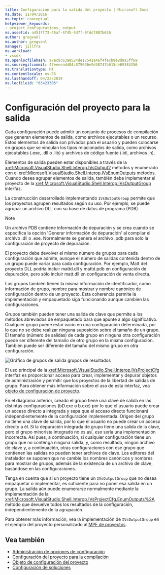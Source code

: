 ```yaml
---
title: Configuración para la salida del proyecto | Microsoft Docs
ms.date: 11/04/2016
ms.topic: conceptual
helpviewer_keywords:
- project configurations, output
ms.assetid: a4517f73-45af-4745-9d7f-9fddf887b636
author: gregvanl
ms.author: gregvanl
manager: jillfra
ms.workload:
- vssdk
ms.openlocfilehash: a7ac9c63a8524de17541a46f4fecb9e8d9a5ff69
ms.sourcegitcommit: 47eeeeadd84c879636e9d48747b615de69384356
ms.translationtype: HT
ms.contentlocale: es-ES
ms.lasthandoff: 04/23/2019
ms.locfileid: "63423305"
---
```

# <a name="project-configuration-for-output"></a>Configuración del proyecto para la salida
Cada configuración puede admitir un conjunto de procesos de compilación que generan elementos de salida, como archivos ejecutables o un recurso. Estos elementos de salida son privados para el usuario y pueden colocarse en grupos que se vinculan los tipos relacionados de salida, como archivos ejecutables (.exe, .dll o .lib) y archivos de código fuente (.idl, archivos .h).

 Elementos de salida pueden estar disponibles a través de la <xref:Microsoft.VisualStudio.Shell.Interop.IVsOutput2> métodos y enumerado con el <xref:Microsoft.VisualStudio.Shell.Interop.IVsEnumOutputs> métodos. Cuando desea agrupar elementos de salida, también debe implementar el proyecto de la <xref:Microsoft.VisualStudio.Shell.Interop.IVsOutputGroup> interfaz.

 La construcción desarrollado implementando `IVsOutputGroup` permite que los proyectos agrupen resultados según su uso. Por ejemplo, se puede agrupar un archivo DLL con su base de datos de programa (PDB).

> [!NOTE]
> Un archivo PDB contiene información de depuración y se crea cuando se especifica la opción 'Generar información de depuración' al compilar el archivo .dll o .exe. Normalmente se genera el archivo .pdb para solo la configuración de proyecto de depuración.

 El proyecto debe devolver el mismo número de grupos para cada configuración que admite, aunque el número de salidas contenida dentro de un grupo puede variar para cada configuración. Por ejemplo, Matt del proyecto DLL podría incluir mattd.dll y mattd.pdb en configuración de depuración, pero sólo incluir matt.dll en configuración de venta directa.

 Los grupos también tienen la misma información de identificador, como información de grupo, nombre para mostrar y nombre canónico de configuración dentro de un proyecto. Esta coherencia permite la implementación y empaquetado siga funcionando aunque cambien las configuraciones.

 Grupos también pueden tener una salida de clave que permite a los métodos abreviados de empaquetado para que apunte a algo significativo. Cualquier grupo puede estar vacío en una configuración determinada, por lo que no se debe realizar ninguna suposición sobre el tamaño de un grupo. El tamaño (número de salidas) de cada grupo en ninguna otra configuración puede ser diferente del tamaño de otro grupo en la misma configuración. También puede ser diferente del tamaño del mismo grupo en otra configuración.

 ![Gráfico de grupos de salida](../../extensibility/internals/media/vsoutputgroups.gif "vsOutputGroups") grupos de resultados

 El uso principal de la <xref:Microsoft.VisualStudio.Shell.Interop.IVsProjectCfg> interfaz es proporcionar acceso para crear, implementar y depurar objetos de administración y permitir que los proyectos de la libertad de salidas de grupo. Para obtener más información sobre el uso de esta interfaz, vea [objeto de configuración de proyecto](../../extensibility/internals/project-configuration-object.md).

 En el diagrama anterior, creado el grupo tiene una clave de salida en las distintas configuraciones (bD.exe o b.exe) por lo que el usuario puede crear un acceso directo a integrada y sepa que el acceso directo funcionará independientemente de la configuración implementada. Origen del grupo no tiene una clave de salida, por lo que el usuario no puede crear un acceso directo a él. Si la depuración integrada de grupo tiene una salida de la clave, pero el grupo minorista integrado no es así, eso sería una implementación incorrecta. Así pues, a continuación, si cualquier configuración tiene un grupo que no contenga ninguna salida, y, como resultado, ningún archivo de clave y, a continuación, otras configuraciones con ese grupo que contienen las salidas no pueden tener archivos de clave. Los editores del instalador se suponen que no cambie los nombres canónicos y nombres para mostrar de grupos, además de la existencia de un archivo de clave, basándose en las configuraciones.

 Tenga en cuenta que si un proyecto tiene un `IVsOutputGroup` que no desea empaquetar o implementar, es suficiente para no poner esa salida en un grupo. La salida aún puede enumerarse normalmente mediante la implementación de la <xref:Microsoft.VisualStudio.Shell.Interop.IVsProjectCfg.EnumOutputs%2A> método que devuelve todos los resultados de la configuración, independientemente de la agrupación.

 Para obtener más información, vea la implementación de `IVsOutputGroup` en el ejemplo del proyecto personalizado al [MPF de proyectos](https://github.com/tunnelvisionlabs/MPFProj10).

## <a name="see-also"></a>Vea también
- [Administración de opciones de configuración](../../extensibility/internals/managing-configuration-options.md)
- [Configuración del proyecto para la compilación](../../extensibility/internals/project-configuration-for-building.md)
- [Objeto de configuración del proyecto](../../extensibility/internals/project-configuration-object.md)
- [Configuración de soluciones](../../extensibility/internals/solution-configuration.md)
